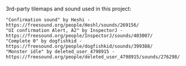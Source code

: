 3rd-party tilemaps and sound used in this project:
	
	"Confirmation sound" by Heshi - https://freesound.org/people/Heshl/sounds/269156/
	"UI confirmation Alert, A2" by InspectorJ - https://freesound.org/people/InspectorJ/sounds/403007/
	"Complete 0" by dogfishkid - https://freesound.org/people/dogfishkid/sounds/399388/
	"Monster idle" by deleted_user_4798915 - https://freesound.org/people/deleted_user_4798915/sounds/276298/


